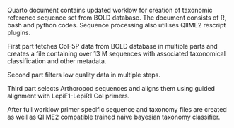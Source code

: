 Quarto document contains updated worklow for creation of taxonomic reference sequence set from BOLD database. The document consists of R, bash and python codes. Sequence processing also utilises QIIME2 rescript plugins.

First part fetches CoI-5P data from BOLD database in multiple parts and creates a file containing over 13 M sequences with associated taxonomical classification and other metadata.

Second part filters low quality data in multiple steps.

Third part selects Arthoropod sequences and aligns them using guided alignment with LepiF1-LepiR1 CoI primers.

After full worklow primer specific sequence and taxonomy files are created as well as QIIME2 compatible trained naive bayesian taxonomy classifier.

